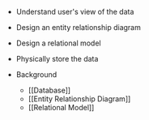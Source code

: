 - Understand user's view of the data
- Design an entity relationship diagram
- Design a relational model
- Physically store the data

- Background
	- [[Database]]
	- [[Entity Relationship Diagram]]
	- [[Relational Model]]